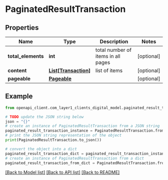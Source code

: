 # PaginatedResultTransaction


## Properties

Name | Type | Description | Notes
------------ | ------------- | ------------- | -------------
**total_elements** | **int** | total number of items in all pages | [optional] 
**content** | [**List[Transaction]**](Transaction.md) | list of items | [optional] 
**pageable** | [**Pageable**](Pageable.md) |  | [optional] 

## Example

```python
from openapi_client.com_layer1_clients_digital_model.paginated_result_transaction import PaginatedResultTransaction

# TODO update the JSON string below
json = "{}"
# create an instance of PaginatedResultTransaction from a JSON string
paginated_result_transaction_instance = PaginatedResultTransaction.from_json(json)
# print the JSON string representation of the object
print(PaginatedResultTransaction.to_json())

# convert the object into a dict
paginated_result_transaction_dict = paginated_result_transaction_instance.to_dict()
# create an instance of PaginatedResultTransaction from a dict
paginated_result_transaction_from_dict = PaginatedResultTransaction.from_dict(paginated_result_transaction_dict)
```
[[Back to Model list]](../README.md#documentation-for-models) [[Back to API list]](../README.md#documentation-for-api-endpoints) [[Back to README]](../README.md)


